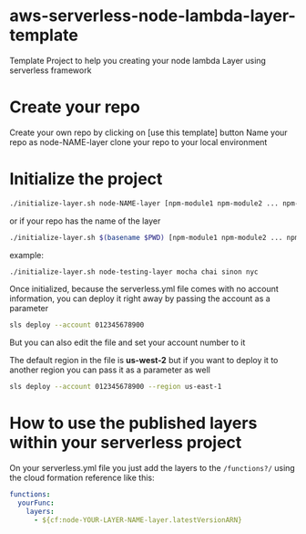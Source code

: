 # aws-serverless-node-lambda-layer-template
Template Project to help you creating your node lambda Layer using serverless framework

# Create your repo
Create your own repo by clicking on [use this template] button
Name your repo as node-NAME-layer
clone your repo to your local environment

# Initialize the project
```sh
./initialize-layer.sh node-NAME-layer [npm-module1 npm-module2 ... npm-moduleN]
```
or if your repo has the name of the layer
```sh
./initialize-layer.sh $(basename $PWD) [npm-module1 npm-module2 ... npm-moduleN]
```
example:
```sh
./initialize-layer.sh node-testing-layer mocha chai sinon nyc
```

Once initialized, because the serverless.yml file comes with no account information, you can deploy it right away by passing the account as a parameter
```sh
sls deploy --account 012345678900
```
But you can also edit the file and set your account number to it

The default region in the file is **us-west-2** but if you want to deploy it to another region you can pass it as a parameter as well
```sh
sls deploy --account 012345678900 --region us-east-1
```


# How to use the published layers within your serverless project
On your serverless.yml file you just add the layers to the ```/functions?/``` using the cloud formation reference like this:

```yml
functions:
  yourFunc:
    layers:
      - ${cf:node-YOUR-LAYER-NAME-layer.latestVersionARN}
```
